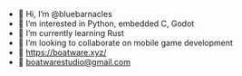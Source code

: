 - 👋 Hi, I’m @bluebarnacles
- 👀 I’m interested in Python, embedded C, Godot
- 🌱 I’m currently learning Rust
- 📱 I’m looking to collaborate on mobile game development
- 📃 https://boatware.xyz/
- 📮 boatwarestudio@gmail.com

<!---
bluebarnacles/bluebarnacles is a ✨ special ✨ repository because its `README.md` (this file) appears on your GitHub profile.
You can click the Preview link to take a look at your changes.
--->
